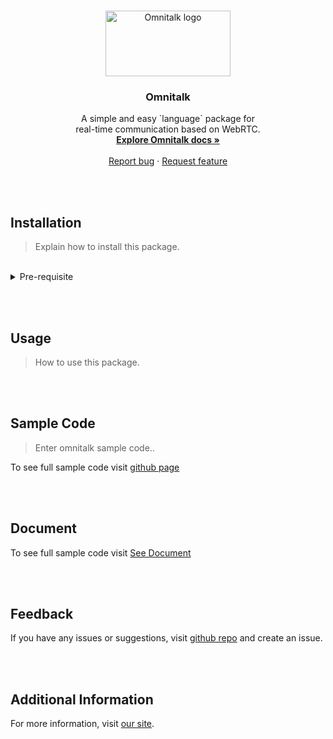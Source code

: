   <br>  <br>  <br>
<p align="center">
  <a href="https://getbootstrap.com/" rel="nofollow">
    <img src="https://user-images.githubusercontent.com/125844802/248137527-25af7e49-026e-4b1a-b0a5-e2615d3dc6ba.svg" alt="Omnitalk logo" width="200" height="105"  style="max-width: 100%; ">
  </a>
</p>
<h3 align="center"><a id="user-content-omnitalk" class="anchor" aria-hidden="true" href="#omnitalk"><span aria-hidden="true" class="octicon octicon-link"></span></a>Omnitalk</h3>

<p align="center">
  A simple and easy `language` package for   <br>real-time communication 
  based on WebRTC.
  <br>
  <a href="https://docs.omnitalk.io" rel="nofollow"><strong>Explore Omnitalk docs »</strong></a>
  <br>
  <br>
  <a href="https://github.com/omnistory-labs/omnitalk.sdk/issues">Report bug</a>
  ·
  <a href="https://github.com/omnistory-labs/omnitalk.sdk/issues">Request feature</a>
  
</p>
<br><br>
<h2 align="left"><a id="user-content-omnitalk" class="anchor" aria-hidden="true" href="#omnitalk"><span aria-hidden="true" class="octicon octicon-link"></span></a>Installation</h2>

> Explain how to install this package.

<br>



<details>
<summary>Pre-requisite</summary>

pre requisite contents..
</details>


<br><br>
<h2 align="left"><a id="user-content-omnitalk" class="anchor" aria-hidden="true" href="#omnitalk"><span aria-hidden="true" class="octicon octicon-link"></span></a>Usage</h2>

> How to use this package.

<br><br>
<h2 align="left"><a id="user-content-omnitalk" class="anchor" aria-hidden="true" href="#omnitalk"><span aria-hidden="true" class="octicon octicon-link"></span></a>Sample Code</h2>

> Enter omnitalk sample code..

To see full sample code visit <a href="https://github.com/omnistory-labs/omnitalk.sdk/issues">github page</a>


<br><br>
<h2 align="left"><a id="user-content-omnitalk" class="anchor" aria-hidden="true" href="#omnitalk"><span aria-hidden="true" class="octicon octicon-link"></span></a>Document</h2>

To see full sample code visit <a href="https://docs.omnitalk.io">See Document</a>


<br><br>
<h2 align="left"><a id="user-content-omnitalk" class="anchor" aria-hidden="true" href="#omnitalk"><span aria-hidden="true" class="octicon octicon-link"></span></a>Feedback</h2>

If you have any issues or suggestions, visit  <a href="https://docs.omnitalk.io">github repo</a> and create an issue.


<br><br>
<h2 align="left"><a id="user-content-omnitalk" class="anchor" aria-hidden="true" href="#omnitalk"><span aria-hidden="true" class="octicon octicon-link"></span></a>Additional Information</h2>

For more information, visit <a href="https://omnitalk.io">our site</a>.
